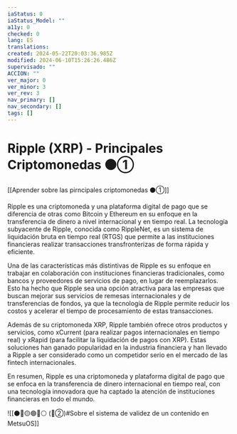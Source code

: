 ```yaml
---
iaStatus: 0
iaStatus_Model: ""
a11y: 0
checked: 0
lang: ES
translations: 
created: 2024-05-22T20:03:36.985Z
modified: 2024-06-10T15:26:26.486Z
supervisado: ""
ACCION: ""
ver_major: 0
ver_minor: 3
ver_rev: 3
nav_primary: []
nav_secondary: []
tags: []
---
```

# Ripple (XRP) - Principales Criptomonedas ⚫①

[[Aprender sobre las pirncipales criptomonedas ⚫①]]

Ripple es una criptomoneda y una plataforma digital de pago que se diferencia de otras como Bitcoin y Ethereum en su enfoque en la transferencia de dinero a nivel internacional y en tiempo real. La tecnología subyacente de Ripple, conocida como RippleNet, es un sistema de liquidación bruta en tiempo real (RTGS) que permite a las instituciones financieras realizar transacciones transfronterizas de forma rápida y eficiente.

Una de las características más distintivas de Ripple es su enfoque en trabajar en colaboración con instituciones financieras tradicionales, como bancos y proveedores de servicios de pago, en lugar de reemplazarlos. Esto ha hecho que Ripple sea una opción atractiva para las empresas que buscan mejorar sus servicios de remesas internacionales y de transferencias de fondos, ya que la tecnología de Ripple permite reducir los costos y acelerar el tiempo de procesamiento de estas transacciones.

Además de su criptomoneda XRP, Ripple también ofrece otros productos y servicios, como xCurrent (para realizar pagos internacionales en tiempo real) y xRapid (para facilitar la liquidación de pagos con XRP). Estas soluciones han ganado popularidad en la industria financiera y han llevado a Ripple a ser considerado como un competidor serio en el mercado de las fintech internacionales.

En resumen, Ripple es una criptomoneda y plataforma digital de pago que se enfoca en la transferencia de dinero internacional en tiempo real, con una tecnología innovadora que ha captado la atención de instituciones financieras en todo el mundo.


![[⚫🔴🟡🟢🔵⚪ (🔴②)#Sobre el sistema de validez de un contenido en MetsuOS]]